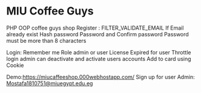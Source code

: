 # MIU Coffee Guys

PHP OOP coffee guys shop 
Register :
FILTER_VALIDATE_EMAIL
If Email already exist
Hash password 
Password and Confirm password 
Password must be more than 8 characters

Login:
Remember me 
Role admin or user
License Expired for user
Throttle login
admin can deactivate and activate users accounts
Add to card using Cookie

Demo:https://miucaffeeshop.000webhostapp.com/
Sign up for user
Admin: Mostafa1810751@miuegypt.edu.eg 

